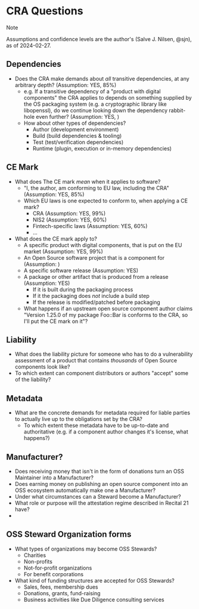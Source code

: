 # CRA Questions

> [!NOTE]
> Assumptions and confidence levels are the author's (Salve J. Nilsen, @sjn), as of 2024-02-27.

## Dependencies

* Does the CRA make demands about _all_ transitive dependencies, at any arbitrary depth? (Assumption: YES, 85%)
    - e.g. If a transitive dependency of a "product with digital components" the CRA applies to depends on something supplied by the OS packaging system (e.g. a cryptographic library like libopenssl), do we continue looking down the dependency rabbit-hole even further? (Assumption: YES, )
    - How about other types of dependencies?
        - Author (development environment)
        - Build (build dependencies & tooling)
        - Test (test/verification dependencies)
        - Runtime (plugin, execution or in-memory dependencies)

## CE Mark

* What does The CE mark _mean_ when it applies to software?
    * "I, the author, am conforming to EU law, including the CRA" (Assumption: YES, 85%)
    * Which EU laws is one expected to conform to, when applying a CE mark?
        * CRA (Assumption: YES, 99%)
        * NIS2 (Assumption: YES, 60%)
        * Fintech-specific laws (Assumption: YES, 60%)
        * ...
* What does the CE mark apply to?
    * A specific product with digital components, that is put on the EU market (Assumption: YES, 99%)
    * An Open Source software project that is a component for (Assumption: )
    * A specific software release (Assumption: YES)
    * A package or other artifact that is produced from a release (Assumption: YES)
        * If it is built during the packaging process
        * If it the packaging does _not_ include a build step
        * If the release is modified/patched before packaging
    * What happens if an upstream open source component author claims "Version 1.25.0 of my package Foo::Bar is conforms to the CRA, so I'll put the CE mark on it"?

## Liability

* What does the liability picture for someone who has to do a vulnerability assessment of a product that contains _thousands_ of Open Source components look like?
* To which extent can component distributors or authors "accept" some of the liability?

## Metadata

* What are the concrete demands for metadata required for liable parties to actually live up to the obligations set by the CRA?
    * To which extent these metadata have to be up-to-date and authoritative (e.g. if a component author changes it's license, what happens?)

## Manufacturer?

* Does receiving money that isn't in the form of donations turn an OSS Maintainer into a Manufacturer?
* Does earning money on publishing an open source component into an OSS ecosystem automatically make one a Manufacturer?
* Under what circumstances can a Steward become a Manufacturer?
* What role or purpose will the attestation regime described in Recital 21 have?
* 

## OSS Steward Organization forms

* What types of organizations may become OSS Stewards?
    * Charities
    * Non-profits
    * Not-for-profit organizations
    * For benefit corporations
* What kind of funding structures are accepted for OSS Stewards?
    * Sales, fees, membership dues
    * Donations, grants, fund-raising
    * Business activities like Due Diligence consulting services
